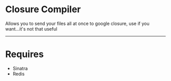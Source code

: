 Closure Compiler
================

Allows you to send your files all at once to google closure, use if you want...it's not that useful

-----------------
Requires
========
* Sinatra
* Redis
